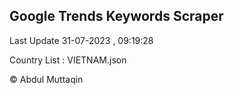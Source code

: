 

## Google Trends Keywords Scraper 
 
Last Update 31-07-2023 , 09:19:28

Country List :
VIETNAM.json



© Abdul Muttaqin 
